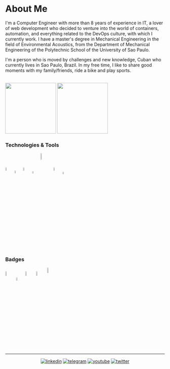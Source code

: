 # About Me

I'm a Computer Engineer with more than 8 years of experience in IT, a lover of web development who decided to venture into the world of containers, automation, and everything related to the DevOps culture, with which I currently work. I have a master's degree in Mechanical Engineering in the field of Environmental Acoustics, from the Department of Mechanical Engineering of the Polytechnic School of the University of Sao Paulo.

I'm a person who is moved by challenges and new knowledge, Cuban who currently lives in Sao Paulo, Brazil. In my free time, I like to share good moments with my family/friends, ride a bike and play sports.

<br/>

<div>
  <img height="160em" src="https://github-readme-stats.vercel.app/api/top-langs/?username=adejonghm&layout=compact&border_radius=10&theme=onedark">
  <img height="160em" src="https://github-readme-stats.vercel.app/api?username=adejonghm&show_icons=true&count_private=true&include_all_commits=true&custom_title=Alejandro's%20GitHub%20Stats&hide=issues&border_radius=10&theme=onedark"/>
</div>

### Technologies & Tools

<div style="display: inline_block">
  <img align="center" alt="linux" width="5%" src="https://objectstorage.us-ashburn-1.oraclecloud.com/n/idmicnmt3iu9/b/github-bucket-20220417-0231/o/os-linux.png">
  <img align="center" alt="python" width="4.5%" src="https://objectstorage.us-ashburn-1.oraclecloud.com/n/idmicnmt3iu9/b/github-bucket-20220417-0231/o/lang-python.png">
  <img align="center" alt="jupyter" width="5%" src="https://objectstorage.us-ashburn-1.oraclecloud.com/n/idmicnmt3iu9/b/github-bucket-20220417-0231/o/soft-jupyter.png">
  <img align="center" alt="git" width="4.4%" src="https://objectstorage.us-ashburn-1.oraclecloud.com/n/idmicnmt3iu9/b/github-bucket-20220417-0231/o/soft-git.png">
  <img align="center" alt="docker" width="7.3%" src="https://objectstorage.us-ashburn-1.oraclecloud.com/n/idmicnmt3iu9/b/github-bucket-20220417-0231/o/soft-docker.png">
  <img align="center" alt="kubernetes" width="5%" src="https://objectstorage.us-ashburn-1.oraclecloud.com/n/idmicnmt3iu9/b/github-bucket-20220417-0231/o/soft-kubernetes.png">
  <img align="center" alt="azure" width="4.3%" src="https://objectstorage.us-ashburn-1.oraclecloud.com/n/idmicnmt3iu9/b/github-bucket-20220417-0231/o/platf-azure.png">
</div>

<br/>

### Badges

<div style="display: inline_block">
  <img align="center" alt="azure-fundamentals" width="6%" src="https://objectstorage.us-ashburn-1.oraclecloud.com/n/idmicnmt3iu9/b/github-bucket-20220417-0231/o/badge-azure-az900.png">
  <img align="center" alt="oci-fundamentals" width="5%" src="https://objectstorage.us-ashburn-1.oraclecloud.com/n/idmicnmt3iu9/b/github-bucket-20220417-0231/o/badge-sre-foundation.png">
  <img align="center" alt="oci-fundamentals" width="6%" src="https://objectstorage.us-ashburn-1.oraclecloud.com/n/idmicnmt3iu9/b/github-bucket-20220417-0231/o/badge-oci-fundamentals.png">
  <img align="center" alt="gitlab-associate" width="6%" src="https://objectstorage.us-ashburn-1.oraclecloud.com/n/idmicnmt3iu9/b/github-bucket-20220417-0231/o/badge-gitlab-associate.png">
  <img align="center" alt="linuxtips-docker" width="6.6%" src="https://objectstorage.us-ashburn-1.oraclecloud.com/n/idmicnmt3iu9/b/github-bucket-20220417-0231/o/badge-linuxtips-docker.png">
</div>

---

<div align="center">

  [![linkedin](https://img.shields.io/badge/-LinkedIn-%230077B5?style=for-the-badge&logo=linkedin&logoColor=white)](https://www.linkedin.com/in/adejonghm)
  [![telegram](https://img.shields.io/badge/Telegram-2CA5E0?style=for-the-badge&logo=telegram&logoColor=white)](https://t.me/adejonghm)
  [![youtube](https://img.shields.io/badge/YouTube-FF0000?style=for-the-badge&logo=youtube&logoColor=white)](https://www.youtube.com/channel/UCgoPSCfoyiSlsdWMMxfq43Q)
  [![twitter](https://img.shields.io/badge/Twitter-1DA1F2?style=for-the-badge&logo=twitter&logoColor=white)](https://twitter.com/adejonghm)

</div>
